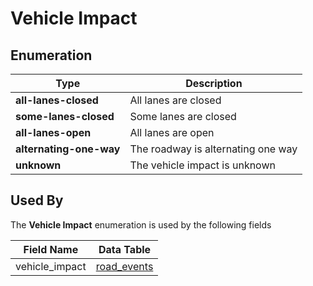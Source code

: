 # Vehicle Impact

## Enumeration
Type | Description
--- | ---
**all-lanes-closed** | All lanes are closed
**some-lanes-closed** | Some lanes are closed
**all-lanes-open** | All lanes are open
**alternating-one-way** | The roadway is alternating one way
**unknown** | The vehicle impact is unknown

## Used By
The **Vehicle Impact** enumeration is used by the following fields

Field Name | Data Table
--- | ---
vehicle_impact | [road_events](/feed-content/data-tables/road_events.md)
